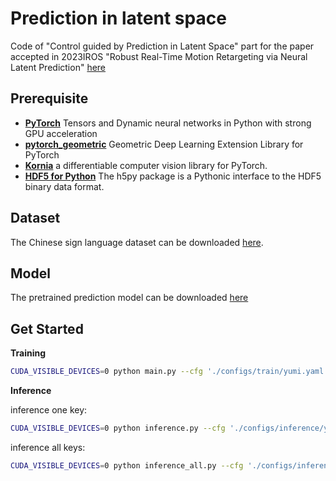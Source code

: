 # Prediction in latent space

Code of "Control guided by Prediction in Latent Space" part for the paper accepted in 2023IROS "Robust Real-Time Motion Retargeting via Neural Latent Prediction" [here](https://ieeexplore.ieee.org/abstract/document/10342022)

## Prerequisite

- [**PyTorch**](https://pytorch.org/get-started/locally/) Tensors and Dynamic neural networks in Python with strong GPU acceleration
- [**pytorch_geometric**](https://github.com/rusty1s/pytorch_geometric) Geometric Deep Learning Extension Library for PyTorch
- [**Kornia**](https://github.com/kornia/kornia) a differentiable computer vision library for PyTorch.
- [**HDF5 for Python**](https://docs.h5py.org/en/stable/) The h5py package is a Pythonic interface to the HDF5 binary data format.


## Dataset

The Chinese sign language dataset can be downloaded [here](https://www.jianguoyun.com/p/DYm5RzMQ74eHChj_lJ0E).

## Model

The pretrained prediction model can be downloaded [here](https://www.jianguoyun.com/p/Dc6_7pkQosW7DBiayrsFIAA)

## Get Started

**Training**
```bash
CUDA_VISIBLE_DEVICES=0 python main.py --cfg './configs/train/yumi.yaml'
```

**Inference**

inference one key:
```bash
CUDA_VISIBLE_DEVICES=0 python inference.py --cfg './configs/inference/yumi.yaml' 
```

inference all keys:
```bash
CUDA_VISIBLE_DEVICES=0 python inference_all.py --cfg './configs/inference/yumi.yaml' 
```


